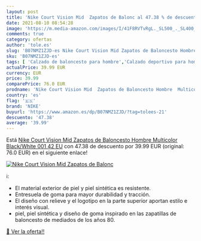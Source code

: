 ```yaml
---
layout: post
title: 'Nike Court Vision Mid  Zapatos de Balonc al 47.38 % de descuento'
date: 2021-08-10 08:54:28
image: 'https://m.media-amazon.com/images/I/41F8RVTvRgL._SL500_._SL400_.jpg'
comments: true
category: ofertas
author: 'tole.es'
slug: 'B07NMZ1ZJD-es Nike Court Vision Mid Zapatos de Baloncesto Hombre...'
sku: 'B07NMZ1ZJD-es'
tags: [ 'Calzado de baloncesto para hombre','Calzado deportivo para hombre','Zapatillas y calzado deportivo para hombre','Zapatos','Zapatos para hombre','Zapatos y complementos','nike','zapatos', ]
actualPrice: 39.99 EUR
currency: EUR
price: 39.99
comparePrice: 76.0 EUR
prodname: 'Nike Court Vision Mid  Zapatos de Baloncesto Hombre  Multicolor  Black/White 001   42 EU'
country: 'es'
flag: '🇪🇸'
brand: 'NIKE'
buyurl: 'https://www.amazon.es/dp/B07NMZ1ZJD/?tag=tolees-21'
descuento: '47.38'
average: '39.99'
---
```


Está [Nike Court Vision Mid  Zapatos de Baloncesto Hombre  Multicolor  Black/White 001   42 EU](https://www.amazon.es/dp/B07NMZ1ZJD/?tag=tolees-21) con 47.38 de descuento por 39.99 EUR (original: 76.0 EUR) en el siguiente enlace!

[![Nike Court Vision Mid  Zapatos de Balonc](https://m.media-amazon.com/images/I/41F8RVTvRgL._SL500_._SL400_.jpg)](https://www.amazon.es/dp/B07NMZ1ZJD/?tag=tolees-21)

ℹ️:

- El material exterior de piel y piel sintética es resistente.
- Entresuela de goma para mayor durabilidad y tracción.
- El diseño con relieve y el logotipo en la parte superior aportan estilo e interés visual.
- piel, piel sintética y diseño de goma inspirado en las zapatillas de baloncesto de mediados de los años 80.

[🛒 Ver la oferta!!](https://www.amazon.es/dp/B07NMZ1ZJD/?tag=tolees-21)
